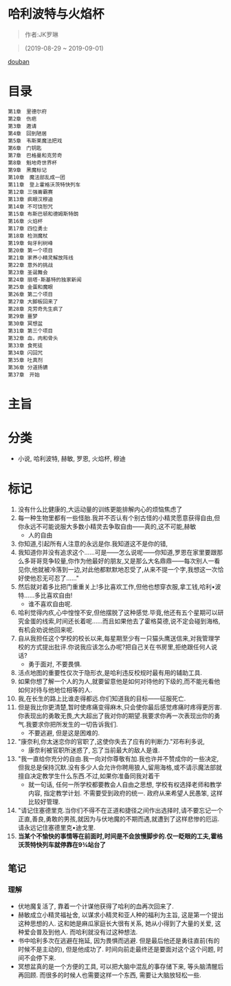 # 哈利波特与火焰杯

> 作者:JK罗琳

> (2019-08-29 ~ 2019-09-01)

[douban](https://book.douban.com/subject/1009257/)

# 目录
```
第1章　里德尔府
第2章　伤疤
第3章　邀请
第4章　回到陋居
第5章　韦斯莱魔法把戏
第6章　门钥匙
第7章　巴格曼和克劳奇
第8章　魁地奇世界杯
第9章　黑魔标记
第10章　魔法部乱成一团
第11章　登上霍格沃茨特快列车
第12章 三强崙霸赛
第13章 疯眼汉穆迪
第14章 不可饶恕咒
第15章 布斯巴顿和德姆斯特朗
第16章 火焰杯
第17章 四位勇士
第18章 检测魔杖
第19章 匈牙利树峰
第20章 第一个项目
第21章 家养小精灵解放阵线
第22章 意外的挑战
第23章 圣诞舞会
第24章 丽塔·斯基特的独家新闻
第25章 金蛋和魔眼
第26章 第二个项目
第27章 大脚板回来了
第28章 克劳奇先生疯了
第29章 噩梦
第30章 冥想盆
第31章 第三个项目
第32章 血，肉和骨头
第33章 食死徒
第34章 闪回咒
第35章 吐真剂
第36章 分道扬镳
第37章　开始
```

# 主旨

# 分类
* 小说, 哈利波特, 赫敏, 罗恩, 火焰杯, 穆迪	


# 标记
1. 没有什么比健康的,大运动量的训练更能排解内心的烦恼焦虑了
2. 每一种生物里都有一些怪胎.我并不否认有个别古怪的小精灵愿意获得自由,但你永远不可能说服大多数小精灵去争取自由——真的,这不可能,赫敏
	* 人的自由
3. 你知道,引起所有人注意的永远是你.我知道这不是你的错,
4. 我知道你并没有追求这个……可是——怎么说呢——你知道,罗恩在家里要跟那么多哥哥竞争较量,你作为他最好的朋友,又是那么大名鼎鼎——每次别人一看见你,他就被冷落到一边,对此他都默默地忍受了,从来不提一个字,我想这一次恰好使他忍无可忍了……"
6. 然后就对着多比把门重重关上!多比喜欢工作,但他也想穿衣服,拿工钱,哈利•波特……多比喜欢自由!
	* 谁不喜欢自由呢.
7. 哈利觉得内疚,心中惶惶不安,但他摆脱了这种感觉.毕竟,他还有五个星期可以研究金蛋的线索,时间还长着呢……而且如果他去了霍格莫德,说不定会碰到海格,有机会劝说他回来呢.
8. 自从我担任这个学校的校长以来,每星期至少有一只猫头鹰送信来,对我管理学校的方式提出批评.你说我应该怎么办呢?把自己关在书房里,拒绝跟任何人说话?
	* 勇于面对, 不要畏惧.
9. 活点地图的重要性仅次于隐形衣,是哈利违反校规时最有用的辅助工具.
10. 如果你想了解一个人的为人,就要留意他是如何对待他的下级的,而不能光看他如何对待与他地位相等的人.
12. 我,在长生的路上比谁走得都远.你们知道我的目标——征服死亡.
14. 但是我比你更清楚,暂时使疼痛变得麻木,只会使你最后感觉疼痛时疼得更厉害.你表现出的勇敢无畏,大大超出了我对你的期望.我要求你再一次表现出你的勇气.我要求你把所发生的一切告诉我们.
	* 不要逃避, 但是这是困难的.
15. "康奈利,你太迷恋你的官职了,这使你失去了应有的判断力."邓布利多说,
	* 康奈利被官职所迷惑了, 忘了当前最大的敌人是谁.
16. "我一直给你充分的自由.我一向对你尊敬有加.我也许并不赞成你的一些决定,但我总是保持沉默.没有多少人会允许你聘用狼人,留用海格,或不请示魔法部就擅自决定教学生什么东西.不过,如果你准备同我对着干
	* 就一句话, 任何一所学校都要教会人自由之思想, 学校有权选择老师和教学内容, 指定教学计划. 不需要受到政府的统一. 政府从来希望人民愚笨, 这样比较好管理.
18. "请记住塞德里克.当你们不得不在正道和捷径之间作出选择时,请不要忘记一个正直,善良,勇敢的男孩,就因为与伏地魔的不期而遇,就遭到了这样悲惨的厄运.请永远记住塞德里克•迪戈里.
19. **当某个不愉快的事情等在前面时,时间是不会放慢脚步的.仅一眨眼的工夫,霍格沃茨特快列车就停靠在9¾站台了**

## 笔记

### 理解
* 伏地魔复活了, 靠着一个计谋他获得了哈利的血再次回来了. 
* 赫敏成立小精灵福祉舍, 以谋求小精灵和亚人种的福利为主旨, 这是第一个提出这种思想的人. 这和她是麻瓜家庭长大很有关系, 她从小得到了大量的关爱, 这种爱会普及到他人. 而哈利就没有过这种想法. 
* 书中哈利多次在逃避在拖延, 因为畏惧而逃避. 但是最后他还是勇往直前(有的时候不是主动的), 但是他成功了. 时间向前走最终还是要面对这个这个问题, 时间不会停下来. 
* 冥想盆真的是一个方便的工具, 可以把大脑中混乱的事存储下来, 等头脑清醒后再回顾. 而很多的时候人也需要这样一个东西, 需要让大脑放轻松一些. 